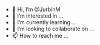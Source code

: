 - 👋 Hi, I’m @JurbinM
- 👀 I’m interested in ...
- 🌱 I’m currently learning ...
- 💞️ I’m looking to collaborate on ...
- 📫 How to reach me ...

<!---
JurbinM/JurbinM is a ✨ special ✨ repository because its `README.md` (this file) appears on your GitHub profile.
You can click the Preview link to take a look at your changes.
--->
